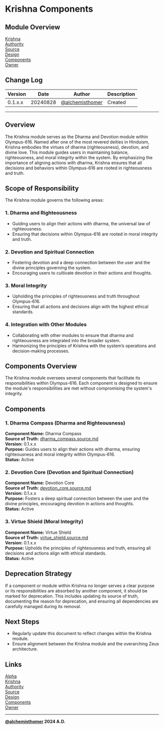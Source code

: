 # Krishna Components

## Module Overview
[Krishna](README.md)  
[Authority](../zeus/zeus.components.md)  
[Source](krishna.source.md)  
[Design](krishna.design.md)  
[Components](krishna.components.md)  
[Owner](https://github.com/alchemisthomer)  

## Change Log

| Version   | Date       | Author                                                   | Description   |
|-----------|------------|----------------------------------------------------------|---------------|
| 0.1.x.x   | 20240828   | [@alchemisthomer](https://github.com/alchemisthomer)     | Created       

---

## Overview

The Krishna module serves as the Dharma and Devotion module within Olympus-616. Named after one of the most revered deities in Hinduism, Krishna embodies the virtues of dharma (righteousness), devotion, and divine love. This module guides users in maintaining balance, righteousness, and moral integrity within the system. By emphasizing the importance of aligning actions with dharma, Krishna ensures that all decisions and behaviors within Olympus-616 are rooted in righteousness and truth.

## Scope of Responsibility

The Krishna module governs the following areas:

### 1. **Dharma and Righteousness**
   - Guiding users to align their actions with dharma, the universal law of righteousness.
   - Ensuring that decisions within Olympus-616 are rooted in moral integrity and truth.

### 2. **Devotion and Spiritual Connection**
   - Fostering devotion and a deep connection between the user and the divine principles governing the system.
   - Encouraging users to cultivate devotion in their actions and thoughts.

### 3. **Moral Integrity**
   - Upholding the principles of righteousness and truth throughout Olympus-616.
   - Ensuring that all actions and decisions align with the highest ethical standards.

### 4. **Integration with Other Modules**
   - Collaborating with other modules to ensure that dharma and righteousness are integrated into the broader system.
   - Harmonizing the principles of Krishna with the system’s operations and decision-making processes.

## Components Overview

The Krishna module oversees several components that facilitate its responsibilities within Olympus-616. Each component is designed to ensure the module's responsibilities are met without compromising the system's integrity.

## Components

### 1. Dharma Compass (Dharma and Righteousness)
   **Component Name:** Dharma Compass  
   **Source of Truth:** [dharma_compass.source.md](../krishna/dharma_compass.source.md)  
   **Version:** 0.1.x.x  
   **Purpose:** Guides users to align their actions with dharma, ensuring righteousness and moral integrity within Olympus-616.  
   **Status:** Active

### 2. Devotion Core (Devotion and Spiritual Connection)
   **Component Name:** Devotion Core  
   **Source of Truth:** [devotion_core.source.md](../krishna/devotion_core.source.md)  
   **Version:** 0.1.x.x  
   **Purpose:** Fosters a deep spiritual connection between the user and the divine principles, encouraging devotion in actions and thoughts.  
   **Status:** Active

### 3. Virtue Shield (Moral Integrity)
   **Component Name:** Virtue Shield  
   **Source of Truth:** [virtue_shield.source.md](../krishna/virtue_shield.source.md)  
   **Version:** 0.1.x.x  
   **Purpose:** Upholds the principles of righteousness and truth, ensuring all decisions and actions align with ethical standards.  
   **Status:** Active

## Deprecation Strategy

If a component or module within Krishna no longer serves a clear purpose or its responsibilities are absorbed by another component, it should be marked for deprecation. This includes updating its source of truth, documenting the reason for deprecation, and ensuring all dependencies are carefully managed during its removal.

## Next Steps

- Regularly update this document to reflect changes within the Krishna module.
- Ensure alignment between the Krishna module and the overarching Zeus architecture.

## Links
[Alpha](../../README.md)  
[Krishna](README.md)  
[Authority](https://github.com/alchemisthomer)  
[Source](krishna.source.md)  
[Design](krishna.design.md)  
[Components](krishna.components.md)  
[Owner](https://github.com/alchemisthomer)
***
**[@alchemisthomer](https://github.com/alchemisthomer)
2024 A.D.**

